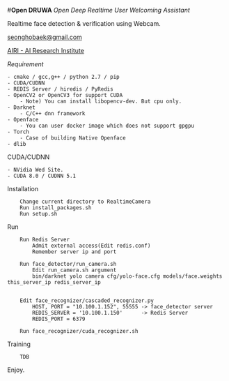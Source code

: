 #**Open DRUWA**
*Open Deep Realtime User Welcoming Assistant*

Realtime face detection & verification using Webcam.

[seonghobaek@gmail.com](seonghobaek@gmail.com)

[AIRI - AI Research Institute](http://airi.kr)

*Requirement*

	- cmake / gcc,g++ / python 2.7 / pip
	- CUDA/CUDNN
	- REDIS Server / hiredis / PyRedis 
	- OpenCV2 or OpenCV3 for support CUDA
		- Note) You can install libopencv-dev. But cpu only.
	- Darknet
		- C/C++ dnn framework
	- Openface
		- You can user docker image which does not support gpgpu
	- Torch
		- Case of building Native Openface 
	- dlib

CUDA/CUDNN

    - NVidia Wed Site.
    - CUDA 8.0 / CUDNN 5.1 


Installation

        Change current directory to RealtimeCamera
        Run install_packages.sh
        Run setup.sh

Run

        Run Redis Server
            Admit external access(Edit redis.conf)
            Remember server ip and port
            
        Run face_detector/run_camera.sh
            Edit run_camera.sh argument
            bin/darknet yolo camera cfg/yolo-face.cfg models/face.weights this_server_ip redis_server_ip


        Edit face_recognizer/cascaded_recognizer.py
            HOST, PORT = "10.100.1.152", 55555 -> face_detector server
            REDIS_SERVER = '10.100.1.150'      -> Redis Server
            REDIS_PORT = 6379
            
        Run face_recognizer/cuda_recognizer.sh


Training

        TDB
        
Enjoy.

